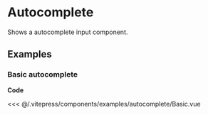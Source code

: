 <script setup>
import Basic from '../.vitepress/components/examples/autocomplete/Basic.vue'
</script>

# Autocomplete

Shows a autocomplete input component.

## Examples

### Basic autocomplete
<Example>
  <Basic />
</Example>

**Code**

<<< @/.vitepress/components/examples/autocomplete/Basic.vue
